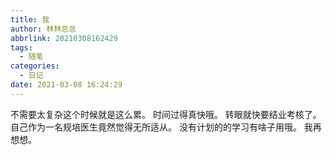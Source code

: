 ```yaml
---
title: 我
author: 林林总总
abbrlink: 20210308162429
tags:
  - 随笔
categories:
  - 日记
date: 2021-03-08 16:24:29
---
```


不需要太复杂这个时候就是这么累。
时间过得真快哦。
转眼就快要结业考核了。
自己作为一名规培医生竟然觉得无所适从。
没有计划的的学习有啥子用哦。
我再想想。